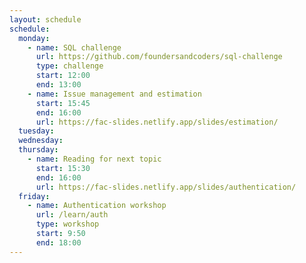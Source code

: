 ```yaml
---
layout: schedule
schedule:
  monday:
    - name: SQL challenge
      url: https://github.com/foundersandcoders/sql-challenge
      type: challenge
      start: 12:00
      end: 13:00
    - name: Issue management and estimation
      start: 15:45
      end: 16:00
      url: https://fac-slides.netlify.app/slides/estimation/
  tuesday:
  wednesday:
  thursday:
    - name: Reading for next topic
      start: 15:30
      end: 16:00
      url: https://fac-slides.netlify.app/slides/authentication/
  friday:
    - name: Authentication workshop
      url: /learn/auth
      type: workshop
      start: 9:50
      end: 18:00
---
```


